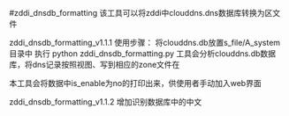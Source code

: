 #zddi_dnsdb_formatting
该工具可以将zddi中clouddns.dns数据库转换为区文件


zddi_dnsdb_formatting_v1.1.1
使用步骤：
将clouddns.db放置s_file/A_system目录中
执行 python  zddi_dnsdb_formatting.py
工具会分析clouddns.db数据库，将dns记录按照视图、写到相应的zone文件在


本工具会将数据中is_enable为no的打印出来，供使用者手动加入web界面


zddi_dnsdb_formatting_v1.1.2
增加识别数据库中的中文

